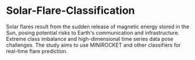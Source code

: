 # Solar-Flare-Classification
Solar flares result from the sudden release of magnetic energy stored in the Sun, posing potential risks to Earth's communication and infrastructure. Extreme class imbalance and high-dimensional time series data pose challenges. The study aims to use MINIROCKET and other classifiers for real-time flare prediction.
